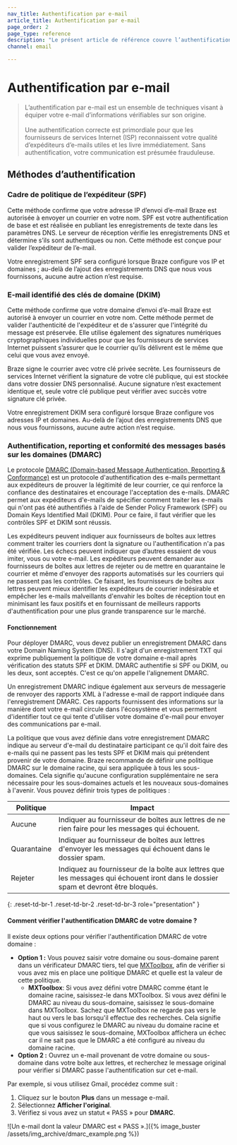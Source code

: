 ```yaml
---
nav_title: Authentification par e-mail
article_title: Authentification par e-mail
page_order: 2
page_type: reference
description: "Le présent article de référence couvre l’authentification par e-mail, un ensemble de techniques visant à équiper votre e-mail d’informations vérifiables sur son origine."
channel: email

---
```


# Authentification par e-mail

> L’authentification par e-mail est un ensemble de techniques visant à équiper votre e-mail d’informations vérifiables sur son origine.<br><br>Une authentification correcte est primordiale pour que les fournisseurs de services Internet (ISP) reconnaissent votre qualité d’expéditeurs d’e-mails utiles et les livre immédiatement. Sans authentification, votre communication est présumée frauduleuse. 

## Méthodes d’authentification

### Cadre de politique de l’expéditeur (SPF)

Cette méthode confirme que votre adresse IP d’envoi d’e-mail Braze est autorisée à envoyer un courrier en votre nom. SPF est votre authentification de base et est réalisée en publiant les enregistrements de texte dans les paramètres DNS. Le serveur de réception vérifie les enregistrements DNS et détermine s’ils sont authentiques ou non. Cette méthode est conçue pour valider l’expéditeur de l’e-mail.

Votre enregistrement SPF sera configuré lorsque Braze configure vos IP et domaines ; au-delà de l’ajout des enregistrements DNS que nous vous fournissons, aucune autre action n’est requise.

### E-mail identifié des clés de domaine (DKIM)

Cette méthode confirme que votre domaine d’envoi d’e-mail Braze est autorisé à envoyer un courrier en votre nom. Cette méthode permet de valider l'authenticité de l'expéditeur et de s'assurer que l'intégrité du message est préservée. Elle utilise également des signatures numériques cryptographiques individuelles pour que les fournisseurs de services Internet puissent s’assurer que le courrier qu’ils délivrent est le même que celui que vous avez envoyé.

Braze signe le courrier avec votre clé privée secrète. Les fournisseurs de services Internet vérifient la signature de votre clé publique, qui est stockée dans votre dossier DNS personnalisé. Aucune signature n’est exactement identique et, seule votre clé publique peut vérifier avec succès votre signature clé privée.

Votre enregistrement DKIM sera configuré lorsque Braze configure vos adresses IP et domaines. Au-delà de l’ajout des enregistrements DNS que nous vous fournissons, aucune autre action n’est requise.

### Authentification, reporting et conformité des messages basés sur les domaines (DMARC)

Le protocole [DMARC (Domain-based Message Authentication, Reporting & Conformance)](https://dmarc.org/) est un protocole d'authentification des e-mails permettant aux expéditeurs de prouver la légitimité de leur courrier, ce qui renforce la confiance des destinataires et encourage l'acceptation des e-mails. DMARC permet aux expéditeurs d'e-mails de spécifier comment traiter les e-mails qui n'ont pas été authentifiés à l'aide de Sender Policy Framework (SPF) ou Domain Keys Identified Mail (DKIM). Pour ce faire, il faut vérifier que les contrôles SPF et DKIM sont réussis. 

Les expéditeurs peuvent indiquer aux fournisseurs de boîtes aux lettres comment traiter les courriers dont la signature ou l'authentification n'a pas été vérifiée. Les échecs peuvent indiquer que d’autres essaient de vous imiter, vous ou votre e-mail. Les expéditeurs peuvent demander aux fournisseurs de boîtes aux lettres de rejeter ou de mettre en quarantaine le courrier et même d'envoyer des rapports automatisés sur les courriers qui ne passent pas les contrôles. Ce faisant, les fournisseurs de boîtes aux lettres peuvent mieux identifier les expéditeurs de courrier indésirable et empêcher les e-mails malveillants d'envahir les boîtes de réception tout en minimisant les faux positifs et en fournissant de meilleurs rapports d'authentification pour une plus grande transparence sur le marché.

#### Fonctionnement

Pour déployer DMARC, vous devez publier un enregistrement DMARC dans votre Domain Naming System (DNS). Il s'agit d'un enregistrement TXT qui exprime publiquement la politique de votre domaine e-mail après vérification des statuts SPF et DKIM. DMARC authentifie si SPF ou DKIM, ou les deux, sont acceptés. C'est ce qu'on appelle l'alignement DMARC.

Un enregistrement DMARC indique également aux serveurs de messagerie de renvoyer des rapports XML à l'adresse e-mail de rapport indiquée dans l'enregistrement DMARC. Ces rapports fournissent des informations sur la manière dont votre e-mail circule dans l'écosystème et vous permettent d'identifier tout ce qui tente d'utiliser votre domaine d'e-mail pour envoyer des communications par e-mail.

La politique que vous avez définie dans votre enregistrement DMARC indique au serveur d'e-mail du destinataire participant ce qu'il doit faire des e-mails qui ne passent pas les tests SPF et DKIM mais qui prétendent provenir de votre domaine. Braze recommande de définir une politique DMARC sur le domaine racine, qui sera appliquée à tous les sous-domaines. Cela signifie qu'aucune configuration supplémentaire ne sera nécessaire pour les sous-domaines actuels et les nouveaux sous-domaines à l'avenir. Vous pouvez définir trois types de politiques :

| Politique | Impact |
| --- | --- |
| Aucune | Indiquer au fournisseur de boîtes aux lettres de ne rien faire pour les messages qui échouent. |
| Quarantaine | Indiquer au fournisseur de boîtes aux lettres d'envoyer les messages qui échouent dans le dossier spam. |
| Rejeter | Indiquez au fournisseur de la boîte aux lettres que les messages qui échouent iront dans le dossier spam et devront être bloqués. |
{: .reset-td-br-1 .reset-td-br-2 .reset-td-br-3 role="presentation" }

#### Comment vérifier l'authentification DMARC de votre domaine ?

Il existe deux options pour vérifier l'authentification DMARC de votre domaine :

- **Option 1 :** Vous pouvez saisir votre domaine ou sous-domaine parent dans un vérificateur DMARC tiers, tel que [MXToolbox](https://mxtoolbox.com/dmarc.aspx), afin de vérifier si vous avez mis en place une politique DMARC et quelle est la valeur de cette politique.
    - **MXToolbox**: Si vous avez défini votre DMARC comme étant le domaine racine, saisissez-le dans MXToolbox. Si vous avez défini le DMARC au niveau du sous-domaine, saisissez le sous-domaine dans MXToolbox. Sachez que MXToolbox ne regarde pas vers le haut ou vers le bas lorsqu'il effectue des recherches. Cela signifie que si vous configurez le DMARC au niveau du domaine racine et que vous saisissez le sous-domaine, MXToolbox affichera un échec car il ne sait pas que le DMARC a été configuré au niveau du domaine racine.
- **Option 2 :** Ouvrez un e-mail provenant de votre domaine ou sous-domaine dans votre boîte aux lettres, et recherchez le message original pour vérifier si DMARC passe l'authentification sur cet e-mail.

Par exemple, si vous utilisez Gmail, procédez comme suit :

1. Cliquez sur le bouton **Plus** <i class="fa-solid fa-ellipsis"></i> dans un message e-mail.
2. Sélectionnez **Afficher l'original**.
3. Vérifiez si vous avez un statut « PASS » pour **DMARC**.

![Un e-mail dont la valeur DMARC est « PASS ».]({% image_buster /assets/img_archive/dmarc_example.png %})

